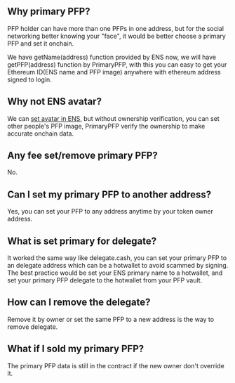 ## Why primary PFP?

PFP holder can have more than one PFPs in one address, but for the social networking better knowing your "face", it would be better choose a primary PFP and set it onchain.

We have getName(address) function provided by ENS now, we will have getPFP(address) function by PrimaryPFP, with this you can easy to get your Ethereum ID(ENS name and PFP image) anywhere with ethereum address signed to login.

## Why not ENS avatar?

We can [set avatar in ENS](https://medium.com/@brantly.eth/step-by-step-guide-to-setting-an-nft-as-your-ens-profile-avatar-3562d39567fc), but without ownership verification, you can set other people's PFP image, PrimaryPFP verify the ownership to make accurate onchain data.

## Any fee set/remove primary PFP?

No.

## Can I set my primary PFP to another address?

Yes, you can set your PFP to any address anytime by your token owner address.

## What is set primary for delegate?

It worked the same way like delegate.cash, you can set your primary PFP to an delegate address which can be a hotwallet to avoid scammed by signing.
The best practice would be set your ENS primary name to a hotwallet, and set your primary PFP delegate to the hotwallet from your PFP vault.

## How can I remove the delegate?

Remove it by owner or set the same PFP to a new address is the way to remove delegate.

## What if I sold my primary PFP?

The primary PFP data is still in the contract if the new owner don't override it.
